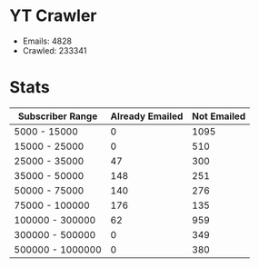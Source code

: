 # YT Crawler
- Emails: 4828
- Crawled: 233341

# Stats
| Subscriber Range  | Already Emailed | Not Emailed |
|-------|-------|-------|
| 5000 - 15000 | 0 | 1095 |
| 15000 - 25000 | 0 | 510 |
| 25000 - 35000 | 47 | 300 |
| 35000 - 50000 | 148 | 251 |
| 50000 - 75000 | 140 | 276 |
| 75000 - 100000 | 176 | 135 |
| 100000 - 300000 | 62 | 959 |
| 300000 - 500000 | 0 | 349 |
| 500000 - 1000000 | 0 | 380 |
